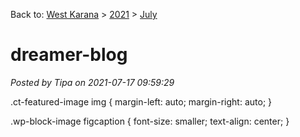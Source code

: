 Back to: [West Karana](/posts/westkarana.md) > [2021](/posts/2021/westkarana.md) > [July](./westkarana.md)
# dreamer-blog

*Posted by Tipa on 2021-07-17 09:59:29*

.ct-featured-image img {
 margin-left: auto;
 margin-right: auto;
}

.wp-block-image figcaption {
 font-size: smaller;
 text-align: center;
}

